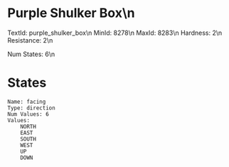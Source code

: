 # Purple Shulker Box\n
TextId: purple_shulker_box\n
MinId: 8278\n
MaxId: 8283\n
Hardness: 2\n
Resistance: 2\n

Num States: 6\n
# States
```
Name: facing
Type: direction
Num Values: 6
Values:
    NORTH
    EAST
    SOUTH
    WEST
    UP
    DOWN
```